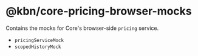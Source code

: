 # @kbn/core-pricing-browser-mocks

Contains the mocks for Core's browser-side `pricing` service.
- `pricingServiceMock`
- `scopedHistoryMock`